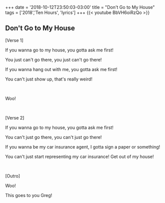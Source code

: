 +++
date = '2018-10-12T23:50:03-03:00'
title = "Don't Go to My House"
tags = ['2018','Ten Hours', 'lyrics']
+++
{{< youtube BbVH6oiRzQo >}}

## Don't Go to My House

[Verse 1]

If you wanna go to my house, you gotta ask me first!

You just can't go there, you just can't go there!

If you wanna hang out with me, you gotta ask me first!

You can't just show up, that's really weird!


&nbsp;


Woo!


&nbsp;

[Verse 2]

If you wanna go to my house, you gotta ask me first!

You can't just go there, you can't just go there!

If you wanna be my car insurance agent, I gotta sign a paper or something!

You can't just start representing my car insurance! Get out of my house!


&nbsp;


[Outro]

Woo!

This goes to you Greg!
